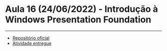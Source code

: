 # Aula 16 (24/06/2022) - Introdução à Windows Presentation Foundation

---

- [Repositório oficial](https://github.com/wssantanna/mercado-eletr-nico-0522cdmencn01bred/blob/main/16/README.md)
- [Atividade entregue](https://github.com/amandacbarreto/Aula16_BlocoDeNotas)
